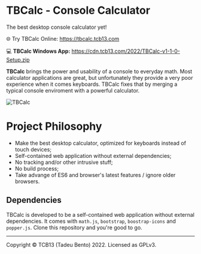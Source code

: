 # TBCalc - Console Calculator
The best desktop console calculator yet!

🌐 Try TBCalc Online: https://tbcalc.tcb13.com

💻 **TBCalc Windows App:** https://cdn.tcb13.com/2022/TBCalc-v1-1-0-Setup.zip
 
**TBCalc** brings the power and usability of a console to everyday math. Most calculator applications are great, but unfortunately they provide a very poor experience when it comes keyboards. TBCalc fixes that by merging a typical console enviroment with a powerful calculator.

![TBCalc](https://cdn.tcb13.com/2022/tbcalc-intro2.gif)

# Project Philosophy

* Make the best desktop calculator, optimized for keyboards instead of touch devices;
* Self-contained web application without external dependencies;
* No tracking and/or other intrusive stuff;
* No build process;
* Take advange of ES6 and browser's latest features / ignore older browsers.

## Dependencies
TBCalc is developed to be a self-contained web application without external dependencies. It comes with `math.js`, `bootstrap`, `boostrap-icons` and `popper.js`. Clone this repository and you're good to go.

________

Copyright © TCB13 (Tadeu Bento) 2022. Licensed as GPLv3.
